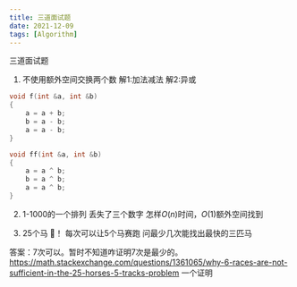 ```yaml
---
title: 三道面试题
date: 2021-12-09
tags: [Algorithm]
---
```

三道面试题
<!--more-->

1. 不使用额外空间交换两个数
解1:加法减法
解2:异或
```cpp
void f(int &a, int &b)
{
    a = a + b;
    b = a - b;
    a = a - b;
}

void ff(int &a, int &b)
{
    a = a ^ b;
    b = a ^ b;
    a = a ^ b;
}
```

2. 1-1000的一个排列 丢失了三个数字 怎样$O(n)$时间，$O(1)$额外空间找到

3. 25个马 🐎！
每次可以让5个马赛跑
问最少几次能找出最快的三匹马

答案：7次可以。暂时不知道咋证明7次是最少的。
https://math.stackexchange.com/questions/1361065/why-6-races-are-not-sufficient-in-the-25-horses-5-tracks-problem 一个证明


